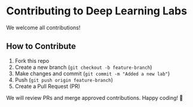 # Contributing to Deep Learning Labs  
We welcome all contributions!  

## How to Contribute  
1. Fork this repo  
2. Create a new branch (`git checkout -b feature-branch`)  
3. Make changes and commit (`git commit -m "Added a new lab"`)  
4. Push (`git push origin feature-branch`)  
5. Create a Pull Request (PR)  

We will review PRs and merge approved contributions. Happy coding! 🎉  

